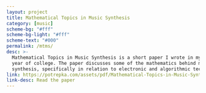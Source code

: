 ```yaml
---
layout: project
title: Mathematical Topics in Music Synthesis
category: [music]
scheme-bg: "#fff"
scheme-bg-light: "#fff"
scheme-text: "#000"
permalink: /mtms/
desc: >-
  Mathematical Topics in Music Synthesis is a short paper I wrote in my senior
  year of college. The paper discusses some of the mathematics behind music
  synthesis, specifically in relation to electronic and algorithmic techniques.
link: https://potrepka.com/assets/pdf/Mathematical-Topics-in-Music-Synthesis.pdf
link-desc: Read the paper
---
```

